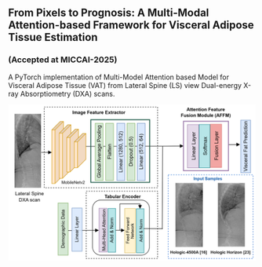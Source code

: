 ## From Pixels to Prognosis: A Multi-Modal Attention-based Framework for Visceral Adipose Tissue Estimation 
### (Accepted at MICCAI-2025)

A PyTorch implementation of Multi-Model Attention based Model for Visceral Adipose Tissue (VAT) from Lateral Spine (LS) view Dual-energy X-ray Absorptiometry (DXA) scans.

![Network Architecture](figures/architecture.png)